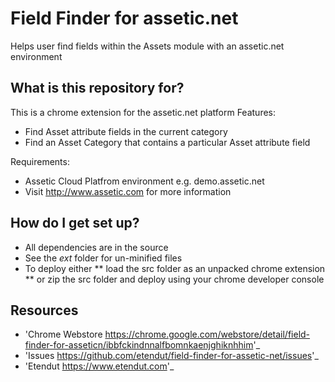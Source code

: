 # Field Finder for assetic.net

Helps user find fields within the Assets module with an assetic.net environment


## What is this repository for?

This is a chrome extension for the assetic.net platform
Features:
 * Find Asset attribute fields in the current category
 * Find an Asset Category that contains a particular Asset attribute field

Requirements:
 * Assetic Cloud Platfrom environment e.g. demo.assetic.net
 * Visit http://www.assetic.com for more information

## How do I get set up?

* All dependencies are in the source
* See the *ext* folder for un-minified files
* To deploy either 
** load the src folder as an unpacked chrome extension
** or zip the src folder and deploy using your chrome developer console

Resources
---------
* 'Chrome Webstore <https://chrome.google.com/webstore/detail/field-finder-for-asseticn/ibbfckindnnalfbomnkaenjghiknhhim>'_
* 'Issues <https://github.com/etendut/field-finder-for-assetic-net/issues>'_
* 'Etendut <https://www.etendut.com>'_

